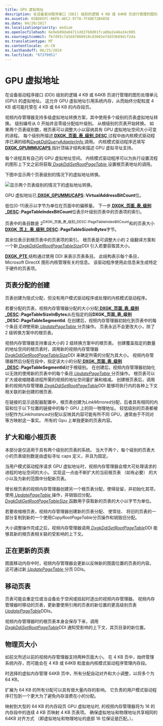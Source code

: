 ```yaml
---
title: GPU 虚拟地址
description: 在设备驱动程序接口 (DDI) 级别的逻辑 4 KB 或 64KB 页进行管理的图形处理单元 (GPU) 的虚拟地址。
ms.assetid: 65BD05FC-06FD-4DC2-977A-7F48E72B4858
ms.date: 04/20/2017
ms.localizationpriority: medium
ms.openlocfilehash: 6e9eb89da04711dd2760d01fca08e2e46a34c085
ms.sourcegitcommit: fb7d95c7a5d47860918cd3602efdd33b69dcf2da
ms.translationtype: MT
ms.contentlocale: zh-CN
ms.lasthandoff: 06/25/2019
ms.locfileid: "67379951"
---
```

# <a name="gpu-virtual-address"></a>GPU 虚拟地址


在设备驱动程序接口 (DDI) 级别的逻辑 4 KB 或 64KB 页进行管理的图形处理单元 (GPU) 的虚拟地址。 这允许 GPU 虚拟地址引用系统内存，从而始终分配粒度 4 KB 或可能托管在 4 KB 或 64 KB 的内存段页。

视频内存管理器支持多级虚拟地址转换方案，其中使用多个级别的页表虚拟地址转换。 级别编号从 0 开始并且零级分配给叶级别。 从根级别的页表开始转换。 如果两个页表级别数，根页表可以调整大小以容纳具有 GPU 虚拟地址空间大小可变的进程。 每个级别所描述[ **DXGK\_页面\_表\_级别\_DESC** ](https://docs.microsoft.com/windows-hardware/drivers/ddi/content/d3dkmddi/ns-d3dkmddi-_dxgk_page_table_level_desc) 过程中由内核模式驱动程序已满的结构[*DxgkDdiQueryAdapterInfo* ](https://docs.microsoft.com/windows-hardware/drivers/ddi/content/d3dkmddi/nc-d3dkmddi-dxgkddi_queryadapterinfo)调用。 内核模式驱动程序还填写[ **DXGK\_GPUMMUCAPS** ](https://docs.microsoft.com/windows-hardware/drivers/ddi/content/d3dkmddi/ns-d3dkmddi-_dxgk_gpummucaps)指针顶端才结构来描述 GPU 虚拟寻址支持。

每个进程具有自己的 GPU 虚拟地址空间。 内核模式驱动程序可以为执行设置流程的图形上下文之前将获取[ *DxgkDdiSetRootPageTable* ](https://docs.microsoft.com/windows-hardware/drivers/ddi/content/d3dkmddi/nc-d3dkmddi-dxgkddi_setrootpagetable)设置根页表地址的调用。

下图中显示两个页表级别的情况下的虚拟地址转换。

![显示两个页表级别的情况下的虚拟地址转换。](images/gpu-virtual-address.1.png)

GPU 虚拟地址已[ **DXGK\_GPUMMUCAPS**](https://docs.microsoft.com/windows-hardware/drivers/ddi/content/d3dkmddi/ns-d3dkmddi-_dxgk_gpummucaps)::**VirtualAddressBitCount**位。

低位\[0-11\]表示以字节为单位在页面中的偏移量。 下一步[ **DXGK\_页面\_表\_级别\_DESC**](https://docs.microsoft.com/windows-hardware/drivers/ddi/content/d3dkmddi/ns-d3dkmddi-_dxgk_page_table_level_desc)::**PageTableIndexBitCount**位表示叶级别页表中的页表项的索引。

页表中的条目数是 2<sup>DXGK\_页面\_表\_级别\_DESC::PageTableIndexBitCount</sup>和的页表大小[ **DXGK\_页上\_表\_级别\_DESC**](https://docs.microsoft.com/windows-hardware/drivers/ddi/content/d3dkmddi/ns-d3dkmddi-_dxgk_page_table_level_desc)::**PageTableSizeInBytes**字节。

其余位表示到根页表中的页表项的索引。 根页表是可调整大小的 2 级翻译方案和一个新[ *DxgkDdiGetRootPageTableSize*](https://docs.microsoft.com/windows-hardware/drivers/ddi/content/d3dkmddi/nc-d3dkmddi-dxgkddi_getrootpagetablesize)DDI 引入若要获取其大小。

[ **DXGK\_PTE** ](https://docs.microsoft.com/windows-hardware/drivers/ddi/content/d3dukmdt/ns-d3dukmdt-_dxgk_pte)结构通过使用 DDI 来表示页表条目。 此结构表示每个条目，Microsoft DirectX 图形内核管理有关的信息。 该驱动程序使用此信息来生成特定于硬件的页表项。

## <a name="span-idcreationofpagetableallocationsspanspan-idcreationofpagetableallocationsspanspan-idcreationofpagetableallocationsspancreation-of-page-table-allocations"></a><span id="Creation_of_page_table_allocations"></span><span id="creation_of_page_table_allocations"></span><span id="CREATION_OF_PAGE_TABLE_ALLOCATIONS"></span>页表分配的创建


页表创建为隐式分配，但没有用户模式驱动程序或处理的内核模式驱动程序。

若要分配的页表，视频内存管理器分配的大小分配[ **DXGK\_页面\_表\_级别\_DESC**](https://docs.microsoft.com/windows-hardware/drivers/ddi/content/d3dkmddi/ns-d3dkmddi-_dxgk_page_table_level_desc)::**PageTableSizeInBytes**从在指定的段**DXGK\_页面\_表\_级别\_DESC**::**PageTableSegmentId**. 在创建后，视频内存管理器初始化到页表中的每个条目*无效*使用新[ *UpdatePageTable* ](https://docs.microsoft.com/windows-hardware/drivers/display/dxgkddiupdatepagetable)分页操作。 页表永远不会更改大小，除了 2 级转换方案中的根页表。

视频内存管理器支持重设大小的 2 级转换方案中的根页表。 创建覆盖指定的数量的地址空间的根页表时，调用新的视频内存管理器[ *DxgkDdiGetRootPageTableSize*](https://docs.microsoft.com/windows-hardware/drivers/ddi/content/d3dkmddi/nc-d3dkmddi-dxgkddi_getrootpagetablesize)DDI 来确定所需的分配为其大小。 视频内存管理器然后分配在段中，指定该大小的分配[ **DXGK\_页面\_表\_级别\_DESC**](https://docs.microsoft.com/windows-hardware/drivers/ddi/content/d3dkmddi/ns-d3dkmddi-_dxgk_page_table_level_desc)::**PageTableSegmentId**对于根级别。 在创建后，视频内存管理器初始化以无效的使用新的页表中的每个条目[ *UpdatePageTable* ](https://docs.microsoft.com/windows-hardware/drivers/display/dxgkddiupdatepagetable)分页操作。 根页表可以扩大或收缩随着进程所需的视频的地址空间量扩展和缩减。 创建根页表后，调用新的视频内存管理器[ *DxgkDdiSetRootPageTable*](https://docs.microsoft.com/windows-hardware/drivers/ddi/content/d3dkmddi/nc-d3dkmddi-dxgkddi_setrootpagetable)DDI 能够将执行内的各种上下文相关联的新创建的根页表.

在链接的显示适配器配置中，根页表创建为*LinkMirrored*分配，后者具有相同的内容和位于以下位置的链接中的每个 GPU 上的同一物理地址。 较低级别的页表都被分配作为*LinkInstanced*分配以反映其内容可能有所不同 GPU，通常由于不同对等方映射这一事实。 所有的 Gpu 上单独更新的页表内容。

## <a name="span-idgrowingandshrinkingarootpagetablespanspan-idgrowingandshrinkingarootpagetablespanspan-idgrowingandshrinkingarootpagetablespangrowing-and-shrinking-a-root-page-table"></a><span id="Growing_and_shrinking_a_root_page_table"></span><span id="growing_and_shrinking_a_root_page_table"></span><span id="GROWING_AND_SHRINKING_A_ROOT_PAGE_TABLE"></span>扩大和缩小根页表


本部分是仅适用于具有两个级别的页表的系统。 当大于两个，每个级别的页表大小的页表级别数是由虚拟寻址 caps 定义，并且为固定。

当用户模式驱动程序请求 GPU 虚拟地址时，视频内存管理器会增大可处理请求的进程的地址空间的大小。 实现这一点由不断扩大的当前根页表 （如有必要） 的大小以及为新的范围中分配新页表。

增长根页表的视频内存管理器创建另一个根页表分配，使得驻留，并初始化其项，使用[ *UpdatePageTable* ](https://docs.microsoft.com/windows-hardware/drivers/display/dxgkddiupdatepagetable)操作，并销毁旧分配。 [ *DxgkDdiGetRootPageTableSize* ](https://docs.microsoft.com/windows-hardware/drivers/ddi/content/d3dkmddi/nc-d3dkmddi-dxgkddi_getrootpagetablesize)函数用于获取新的页表的大小以字节为单位。

若要收缩根页表，视频内存管理器创建新的页表分配、 使常驻、 将旧的页表的一部分复制到新的一个使用*CopyRootPageTable*分页操作和销毁旧分配。

大小调整操作完成之后，视频内存管理器调用[ *DxgkDdiSetRootPageTable*](https://docs.microsoft.com/windows-hardware/drivers/ddi/content/d3dkmddi/nc-d3dkmddi-dxgkddi_setrootpagetable)DDI 能够其新的根页表相关联的受影响的上下文。

## <a name="span-idupdatingpagetablespanspan-idupdatingpagetablespanspan-idupdatingpagetablespanupdating-page-table"></a><span id="Updating_page_table"></span><span id="updating_page_table"></span><span id="UPDATING_PAGE_TABLE"></span>正在更新的页表


图面移动内存中时，视频内存管理器会更新以反映新的图面位置的页表的内容。 这可通过新[ *UpdatePageTable* ](https://docs.microsoft.com/windows-hardware/drivers/display/dxgkddiupdatepagetable)分页 DDIs。

## <a name="span-idmovingapagetablespanspan-idmovingapagetablespanspan-idmovingapagetablespanmoving-a-page-table"></a><span id="Moving_a_page_table"></span><span id="moving_a_page_table"></span><span id="MOVING_A_PAGE_TABLE"></span>移动页表


页表可能会重定位或当设备处于空闲或挂起时逐出的视频内存管理器。 视频内存管理器时移动的页表，更新要使用引用的页表的新位置的更高级别页表[ *UpdatePageTable*](https://docs.microsoft.com/windows-hardware/drivers/display/dxgkddiupdatepagetable)DDIs。

视频内存管理器时的根页表本身会保存下来，调用[ *DxgkDdiSetRootPageTable*](https://docs.microsoft.com/windows-hardware/drivers/ddi/content/d3dkmddi/nc-d3dkmddi-dxgkddi_setrootpagetable)DDI 通知受影响的上下文，其页目录的新位置。

## <a name="span-idphysicalpagesizespanspan-idphysicalpagesizespanspan-idphysicalpagesizespanphysical-page-size"></a><span id="Physical_page_size"></span><span id="physical_page_size"></span><span id="PHYSICAL_PAGE_SIZE"></span>物理页大小


如前文所述以前的视频内存管理器支持两种页面大小。 在 4 KB 页中，始终管理系统内存，而可能会在 4 KB 或 64KB 粒度由内核模式驱动程序管理内存段。

时选择的虚拟内存管理 64KB 页中，所有分配自动对齐和大小调整，以将多个为 64 KB。

扩展为 64 KB 的所有分配可以具有很大量内存的影响。 它负责的用户模式驱动程序打包到一个更大为了避免内存浪费在小的分配。

映射到大型的 64 KB 的内存段页 GPU 虚拟地址时, 的视频内存管理器将为 16 的内存段中的连续 4 KB 页映射 4 KB 页表项。 确保虚拟地址和物理地址共享相同的 64KB 对齐方式 （即虚拟地址和物理地址的底部 16 位保证是匹配。）。

 

 





